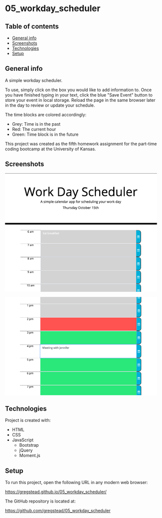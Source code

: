 # 05_workday_scheduler

## Table of contents
* [General info](#general-info)
* [Screenshots](#screenshots)
* [Technologies](#technologies)
* [Setup](#setup)

## General info
A simple workday scheduler.

To use, simply click on the box you would like to add information to. Once you have finished typing in your text, click the blue "Save Event" button to store your event in local storage. Reload the page in the same browser later in the day to review or update your schedule. 

The time blocks are colored accordingly: 
- Grey: Time is in the past
- Red: The current hour
- Green: Time block is in the future

This project was created as the fifth homework assignment for the part-time coding bootcamp at the University of Kansas.

## Screenshots

![alt text](./assets/screenshot1.png "Title")

![alt text](./assets/screenshot2.png "Title")

## Technologies
Project is created with:
* HTML
* CSS
* JavaScript
    - Bootstrap
    - jQuery
    - Moment.js
	
## Setup
To run this project, open the following URL in any modern web browser:

https://gregstead.github.io/05_workday_scheduler/

The GitHub repository is located at: 

https://github.com/gregstead/05_workday_scheduler
